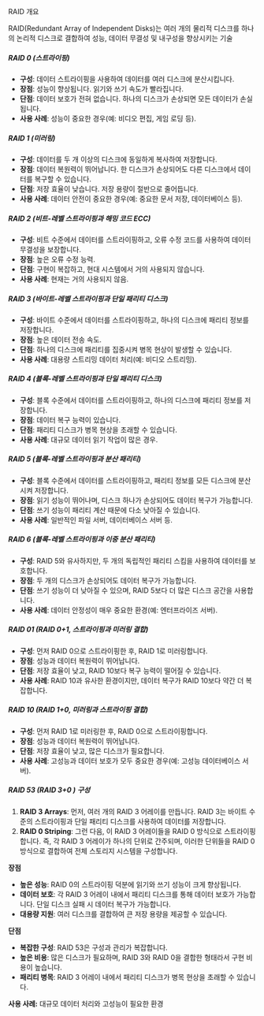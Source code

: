 
RAID 개요

RAID(Redundant Array of Independent Disks)는 여러 개의 물리적 디스크를 하나의 논리적 디스크로 결합하여 성능, 데이터 무결성 및 내구성을 향상시키는 기술

##### RAID 0 (스트라이핑)
- **구성**: 데이터 스트라이핑을 사용하여 데이터를 여러 디스크에 분산시킵니다.
- **장점**: 성능이 향상됩니다. 읽기와 쓰기 속도가 빨라집니다.
- **단점**: 데이터 보호가 전혀 없습니다. 하나의 디스크가 손상되면 모든 데이터가 손실됩니다.
- **사용 사례**: 성능이 중요한 경우(예: 비디오 편집, 게임 로딩 등).

##### RAID 1 (미러링)
- **구성**: 데이터를 두 개 이상의 디스크에 동일하게 복사하여 저장합니다.
- **장점**: 데이터 복원력이 뛰어납니다. 한 디스크가 손상되어도 다른 디스크에서 데이터를 복구할 수 있습니다.
- **단점**: 저장 효율이 낮습니다. 저장 용량이 절반으로 줄어듭니다.
- **사용 사례**: 데이터 안전이 중요한 경우(예: 중요한 문서 저장, 데이터베이스 등).

##### RAID 2 (비트-레벨 스트라이핑과 해밍 코드 ECC)
- **구성**: 비트 수준에서 데이터를 스트라이핑하고, 오류 수정 코드를 사용하여 데이터 무결성을 보장합니다.
- **장점**: 높은 오류 수정 능력.
- **단점**: 구현이 복잡하고, 현대 시스템에서 거의 사용되지 않습니다.
- **사용 사례**: 현재는 거의 사용되지 않음.

##### RAID 3 (바이트-레벨 스트라이핑과 단일 패리티 디스크)
- **구성**: 바이트 수준에서 데이터를 스트라이핑하고, 하나의 디스크에 패리티 정보를 저장합니다.
- **장점**: 높은 데이터 전송 속도.
- **단점**: 하나의 디스크에 패리티를 집중시켜 병목 현상이 발생할 수 있습니다.
- **사용 사례**: 대용량 스트리밍 데이터 처리(예: 비디오 스트리밍).

##### RAID 4 (블록-레벨 스트라이핑과 단일 패리티 디스크)
- **구성**: 블록 수준에서 데이터를 스트라이핑하고, 하나의 디스크에 패리티 정보를 저장합니다.
- **장점**: 데이터 복구 능력이 있습니다.
- **단점**: 패리티 디스크가 병목 현상을 초래할 수 있습니다.
- **사용 사례**: 대규모 데이터 읽기 작업이 많은 경우.

##### RAID 5 (블록-레벨 스트라이핑과 분산 패리티)
- **구성**: 블록 수준에서 데이터를 스트라이핑하고, 패리티 정보를 모든 디스크에 분산시켜 저장합니다.
- **장점**: 읽기 성능이 뛰어나며, 디스크 하나가 손상되어도 데이터 복구가 가능합니다.
- **단점**: 쓰기 성능이 패리티 계산 때문에 다소 낮아질 수 있습니다.
- **사용 사례**: 일반적인 파일 서버, 데이터베이스 서버 등.

##### RAID 6 (블록-레벨 스트라이핑과 이중 분산 패리티)
- **구성**: RAID 5와 유사하지만, 두 개의 독립적인 패리티 스킴을 사용하여 데이터를 보호합니다.
- **장점**: 두 개의 디스크가 손상되어도 데이터 복구가 가능합니다.
- **단점**: 쓰기 성능이 더 낮아질 수 있으며, RAID 5보다 더 많은 디스크 공간을 사용합니다.
- **사용 사례**: 데이터 안정성이 매우 중요한 환경(예: 엔터프라이즈 서버).

##### RAID 01 (RAID 0+1, 스트라이핑과 미러링 결합)
- **구성**: 먼저 RAID 0으로 스트라이핑한 후, RAID 1로 미러링합니다.
- **장점**: 성능과 데이터 복원력이 뛰어납니다.
- **단점**: 저장 효율이 낮고, RAID 10보다 복구 능력이 떨어질 수 있습니다.
- **사용 사례**: RAID 10과 유사한 환경이지만, 데이터 복구가 RAID 10보다 약간 더 복잡합니다.

##### RAID 10 (RAID 1+0, 미러링과 스트라이핑 결합)
- **구성**: 먼저 RAID 1로 미러링한 후, RAID 0으로 스트라이핑합니다.
- **장점**: 성능과 데이터 복원력이 뛰어납니다.
- **단점**: 저장 효율이 낮고, 많은 디스크가 필요합니다.
- **사용 사례**: 고성능과 데이터 보호가 모두 중요한 경우(예: 고성능 데이터베이스 서버).

##### RAID 53 (RAID 3+0 ) 구성
1. **RAID 3 Arrays**: 먼저, 여러 개의 RAID 3 어레이를 만듭니다. RAID 3는 바이트 수준의 스트라이핑과 단일 패리티 디스크를 사용하여 데이터를 저장합니다.
2. **RAID 0 Striping**: 그런 다음, 이 RAID 3 어레이들을 RAID 0 방식으로 스트라이핑합니다. 즉, 각 RAID 3 어레이가 하나의 단위로 간주되며, 이러한 단위들을 RAID 0 방식으로 결합하여 전체 스토리지 시스템을 구성합니다.

 **장점**
- **높은 성능**: RAID 0의 스트라이핑 덕분에 읽기와 쓰기 성능이 크게 향상됩니다.
- **데이터 보호**: 각 RAID 3 어레이 내에서 패리티 디스크를 통해 데이터 보호가 가능합니다. 단일 디스크 실패 시 데이터 복구가 가능합니다.
- **대용량 지원**: 여러 디스크를 결합하여 큰 저장 용량을 제공할 수 있습니다.

 **단점**
- **복잡한 구성**: RAID 53은 구성과 관리가 복잡합니다.
- **높은 비용**: 많은 디스크가 필요하며, RAID 3와 RAID 0을 결합한 형태라서 구현 비용이 높습니다.
- **패리티 병목**: RAID 3 어레이 내에서 패리티 디스크가 병목 현상을 초래할 수 있습니다.

 **사용 사례:** 대규모 데이터 처리와 고성능이 필요한 환경
